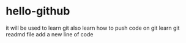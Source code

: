 # hello-github
it will be used to learn git
also learn how to push code on git 
learn git readmd file
add a new line of code